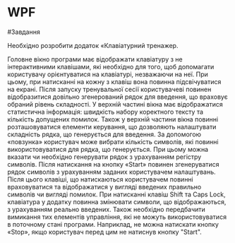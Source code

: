 # WPF

#Завдання

Необхідно розробити додаток «Клавіатурний
тренажер.

Головне вікно програми має відображати клавіатуру з не інтерактивними клавішами, які необхідно
для того, щоб допомагати користувачу орієнтуватися
на клавіатурі, незважаючи на неї. При цьому, при натисканні на
кожну з клавіш вона повинна підсвічуватися на екрані.
Після запуску тренувальної сесії користувачеві повинен відобразитися довільно згенерований рядок для
введення, що враховує обраний рівень складності.
У верхній частині вікна має відображатися статистична інформація: швидкість набору коректного
тексту та кількість допущених помилок. Також у верхній
частини вікна повинні розташовуватися елементи керування,
що дозволяють налаштувати складність рядка, що генерується
для введення. За допомогою «повзунка» користувач може
вибрати кількість символів, які повинні використовуватися для рядка, що генерується. При цьому можна вказати
чи необхідно генерувати рядок з урахуванням регістру
символів.
Після натискання на кнопку «Start» повинен згенеруватися рядок символів з урахуванням заданих користувачем налаштувань. Після цього клавіші, що натискаються користувачем
повинні враховуватися та відображатися у вигляді введених
правильно символів чи вигляді помилок.
При натисканні клавіш Shift та Caps Lock, клавіатура
у додатку повинна змінювати символи, що відображаються,
з урахуванням реально введених.
Також необхідно передбачити вимикання тих
елементів управління, які не можуть використовуватися в поточному стані програми. Наприклад, не можна
натискати кнопку «Stop», якщо користувач перед цим
не натиснув кнопку "Start".
